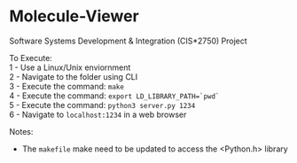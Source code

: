 # Molecule-Viewer
Software Systems Development &amp; Integration (CIS*2750) Project

To Execute:\
1 - Use a Linux/Unix enviornment\
2 - Navigate to the folder using CLI\
3 - Execute the command: <code>make</code>\
4 - Execute the command: <code>export LD_LIBRARY_PATH=\`pwd\`</code>\
5 - Execute the command: <code>python3 server.py 1234</code>\
6 - Navigate to `localhost:1234` in a web browser

Notes:
- The `makefile` make need to be updated to access the <Python.h> library
